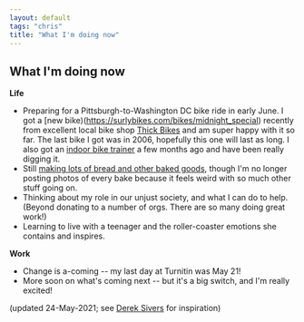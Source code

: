 ```yaml
---
layout: default
tags: "chris"
title: "What I'm doing now"
---
```


## What I'm doing now

__Life__

* Preparing for a Pittsburgh-to-Washington DC bike ride in early June.
  I got a [new bike)(https://surlybikes.com/bikes/midnight_special) recently from excellent
  local bike shop [Thick Bikes](https://thickbikes.com/) and am super happy
  with it so far. The last bike I got was in 2006, hopefully this one will last
  as long. I also got an
  [indoor bike trainer](https://www.wahoofitness.com/devices/bike-trainers/kickr)
  a few months ago and have been really digging it.
* Still [making lots of bread and other baked goods](https://instagram.com/cwinterspgh),
  though I'm no longer posting photos of every bake because it feels weird with
  so much other stuff going on.
* Thinking about my role in our unjust society, and what I can do to help.
  (Beyond donating to a number of orgs. There are so many doing great work!)
* Learning to live with a teenager and the roller-coaster emotions she contains
  and inspires.

__Work__

* Change is a-coming -- my last day at Turnitin was May 21!
* More soon on what's coming next -- but it's a big switch, and I'm really
  excited!

(updated 24-May-2021; see [Derek Sivers](http://sivers.org/now) for inspiration)

